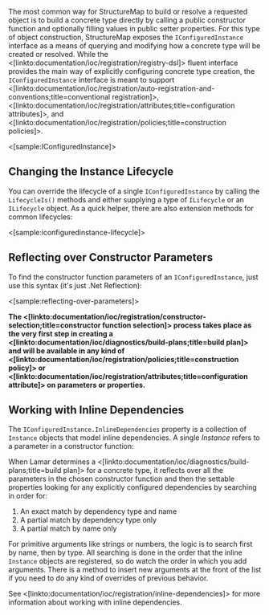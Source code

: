 <!--Title:Working with IConfiguredInstance-->

The most common way for StructureMap to build or resolve a requested object is to build a concrete type directly by calling a
public constructor function and optionally filling values in public setter properties. For this type of object construction, 
StructureMap exposes the `IConfiguredInstance` interface as a means of querying and modifying how a concrete type will be
created or resolved. While the <[linkto:documentation/ioc/registration/registry-dsl]> fluent interface provides the main way of explicitly configuring concrete type creation,
the `IConfiguredInstance` interface is meant to support <[linkto:documentation/ioc/registration/auto-registration-and-conventions;title=conventional registration]>, 
<[linkto:documentation/ioc/registration/attributes;title=configuration attributes]>, and <[linkto:documentation/ioc/registration/policies;title=construction policies]>.

<[sample:IConfiguredInstance]>


## Changing the Instance Lifecycle

You can override the lifecycle of a single `IConfiguredInstance` by calling the `LifecycleIs()` methods and either supplying a 
type of `ILifecycle` or an `ILifecycle` object. As a quick helper, there are also extension methods for common lifecycles:

<[sample:iconfiguredinstance-lifecycle]>

## Reflecting over Constructor Parameters

To find the constructor function parameters of an `IConfiguredInstance`, just use this syntax (it's just .Net Reflection):

<[sample:reflecting-over-parameters]>

**The <[linkto:documentation/ioc/registration/constructor-selection;title=constructor function selection]> process takes place as the very first step in creating a <[linkto:documentation/ioc/diagnostics/build-plans;title=build plan]> and will be
available in any kind of <[linkto:documentation/ioc/registration/policies;title=construction policy]> or <[linkto:documentation/ioc/registration/attributes;title=configuration attribute]> on
parameters or properties.**


## Working with Inline Dependencies

The `IConfiguredInstance.InlineDependencies` property is a collection of `Instance` objects that model inline dependencies. A
single _Instance_ refers to a parameter in a constructor function:

When Lamar determines a <[linkto:documentation/ioc/diagnostics/build-plans;title=build plan]> for a concrete type, it reflects over all the 
parameters in the chosen constructor function and then the settable properties looking for any explicitly configured
dependencies by searching in order for:

1. An exact match by dependency type and name
1. A partial match by dependency type only
1. A partial match by name only

For primitive arguments like strings or numbers, the logic is to search first by name, then by type. All searching is done in
the order that the inline `Instance` objects are registered, so do watch the order in which you add arguments. There is a method to
insert new arguments at the front of the list if you need to do any kind of overrides of previous behavior.

See <[linkto:documentation/ioc/registration/inline-dependencies]> for more information about working with inline dependencies.
